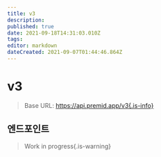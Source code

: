 ```yaml
---
title: v3
description:
published: true
date: 2021-09-18T14:31:03.010Z
tags:
editor: markdown
dateCreated: 2021-09-07T01:44:46.864Z
---
```


# v3

> Base URL: https://api.premid.app/v3{.is-info}


## 엔드포인트
> Work in progress{.is-warning}